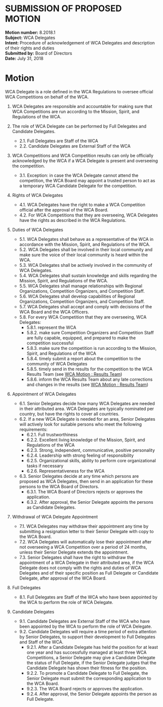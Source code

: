 # SUBMISSION OF PROPOSED MOTION

**Motion number:** 8.2018.1  
**Subject:** WCA Delegates  
**Intent:** Procedure of acknowledgement of WCA Delegates and description of their rights and duties  
**Submitted by:** Board of Directors  
**Date:** July 31, 2018  

# Motion

WCA Delegate is a role defined in the WCA Regulations to oversee official WCA Competitions on behalf of the WCA.

1. WCA Delegates are responsible and accountable for making sure that WCA Competitions are run according to the Mission, Spirit, and Regulations of the WCA.

2. The role of WCA Delegate can be performed by Full Delegates and Candidate Delegates.
   - 2.1. Full Delegates are Staff of the WCA
   - 2.2. Candidate Delegates are External Staff of the WCA

3. WCA Competitions and WCA Competition results can only be officially acknowledged by the WCA if a WCA Delegate is present and overseeing the competition.
   - 3.1. Exception: in case the WCA Delegate cannot attend the competition, the WCA Board may appoint a trusted person to act as a temporary WCA Candidate Delegate for the competition.

4. Rights of WCA Delegates
   - 4.1. WCA Delegates have the right to make a WCA Competition official after the approval of the WCA Board.
   - 4.2. For WCA Competitions that they are overseeing, WCA Delegates have the rights as described in the WCA Regulations.

5. Duties of WCA Delegates
   - 5.1. WCA Delegates shall behave as a representative of the WCA in accordance with the Mission, Spirit, and Regulations of the WCA.
   - 5.2. WCA Delegates shall be involved in their local community and make sure the voice of their local community is heard within the WCA.
   - 5.3. WCA Delegates shall be actively involved in the community of WCA Delegates.
   - 5.4. WCA Delegates shall sustain knowledge and skills regarding the Mission, Spirit, and Regulations of the WCA.
   - 5.5. WCA Delegates shall manage relationships with Regional Organizations, Competition Organizers, and Competition Staff.
   - 5.6. WCA Delegates shall develop capabilities of Regional Organizations, Competition Organizers, and Competition Staff.
   - 5.7. WCA Delegates shall accept and comply with decisions of the WCA Board and the WCA Officers.
   - 5.8. For every WCA Competition that they are overseeing, WCA Delegates:
      - 5.8.1. represent the WCA
      - 5.8.2. make sure Competition Organizers and Competition Staff are fully capable, equipped, and prepared to make the competition successful
      - 5.8.3. make sure the competition is run according to the Mission, Spirit, and Regulations of the WCA
      - 5.8.4. timely submit a report about the competition to the community of WCA Delegates
      - 5.8.5. timely send in the results for the competition to the WCA Results Team (see [WCA Motion : Results Team](./10-Results_Team.md))
      - 5.8.6. inform the WCA Results Team about any late corrections and changes in the results (see [WCA Motion : Results Team](./10-Results_Team.md))

6. Appointment of WCA Delegates
   - 6.1. Senior Delegates decide how many WCA Delegates are needed in their attributed area. WCA Delegates are typically nominated per country, but have the rights to cover all countries.
   - 6.2. If a new WCA Delegate is needed for an area, Senior Delegates will actively look for suitable persons who meet the following requirements:
      - 6.2.1. Full trustworthiness
      - 6.2.2. Excellent living knowledge of the Mission, Spirit, and Regulations of the WCA
      - 6.2.3. Strong, independent, communicative, positive personality
      - 6.2.4. Leadership with strong feeling of responsibility
      - 6.2.5. Organizational skills, ability to perform core organizational tasks if necessary
      - 6.2.6. Representativeness for the WCA
   - 6.3. Senior Delegates decide at any time which persons are proposed as WCA Delegates, then send in an application for these persons to the WCA Board of Directors.
      - 6.3.1. The WCA Board of Directors rejects or approves the application.
      - 6.3.2. After approval, the Senior Delegate appoints the persons as Candidate Delegates.

7. Withdrawal of WCA Delegate Appointment
   - 7.1. WCA Delegates may withdraw their appointment any time by submitting a resignation letter to their Senior Delegate with copy to the WCA Board.
   - 7.2. WCA Delegates will automatically lose their appointment after not overseeing a WCA Competition over a period of 24 months, unless their Senior Delegate extends the appointment.
   - 7.3. Senior Delegates shall have the right to withdraw the appointment of a WCA Delegate in their attributed area, if the WCA Delegate does not comply with the rights and duties of WCA Delegates and of their specific position as Full Delegate or Candidate Delegate, after approval of the WCA Board.

8. Full Delegates
   - 8.1. Full Delegates are Staff of the WCA who have been appointed by the WCA to perform the role of WCA Delegate.

9. Candidate Delegates
   - 9.1. Candidate Delegates are External Staff of the WCA who have been appointed by the WCA to perform the role of WCA Delegate.
   - 9.2. Candidate Delegates will require a time period of extra attention by Senior Delegates, to support their development to Full Delegates and Staff of the WCA.
      - 9.2.1. After a Candidate Delegate has held the position for at least one year and has successfully managed at least three WCA Competitions, a Senior Delegate may give a Candidate Delegate the status of Full Delegate, if the Senior Delegate judges that the Candidate Delegate has shown their fitness for the position.
      - 9.2.2. To promote a Candidate Delegate to Full Delegate, the Senior Delegate must submit the corresponding application to the WCA Board.
      - 9.2.3. The WCA Board rejects or approves the application.
      - 9.2.4. After approval, the Senior Delegate appoints the person as Full Delegate.

